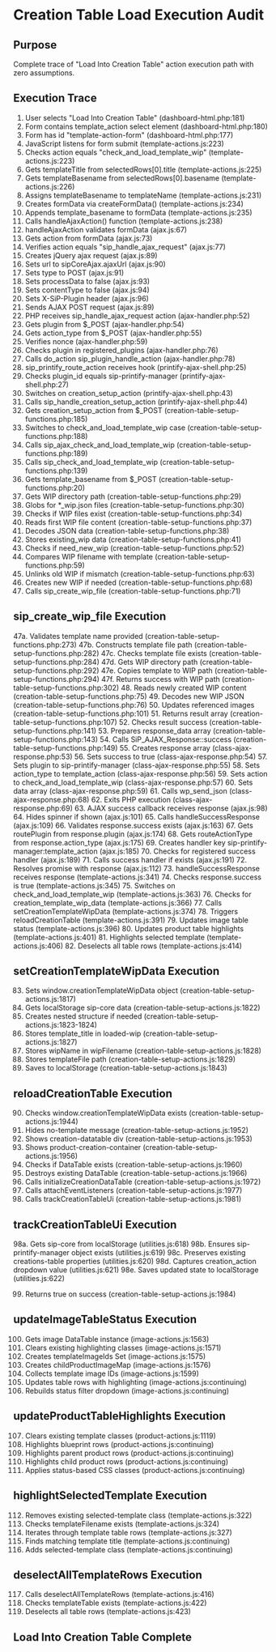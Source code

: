 # Creation Table Load Execution Audit

## Purpose
Complete trace of "Load Into Creation Table" action execution path with zero assumptions.

## Execution Trace

1. User selects "Load Into Creation Table" (dashboard-html.php:181)
2. Form contains template_action select element (dashboard-html.php:180)
3. Form has id "template-action-form" (dashboard-html.php:177)
4. JavaScript listens for form submit (template-actions.js:223)
5. Checks action equals "check_and_load_template_wip" (template-actions.js:223)
6. Gets templateTitle from selectedRows[0].title (template-actions.js:225)
7. Gets templateBasename from selectedRows[0].basename (template-actions.js:226)
8. Assigns templateBasename to templateName (template-actions.js:231)
9. Creates formData via createFormData() (template-actions.js:234)
10. Appends template_basename to formData (template-actions.js:235)
11. Calls handleAjaxAction() function (template-actions.js:238)
12. handleAjaxAction validates formData (ajax.js:67)
13. Gets action from formData (ajax.js:73)
14. Verifies action equals "sip_handle_ajax_request" (ajax.js:77)
15. Creates jQuery ajax request (ajax.js:89)
16. Sets url to sipCoreAjax.ajaxUrl (ajax.js:90)
17. Sets type to POST (ajax.js:91)
18. Sets processData to false (ajax.js:93)
19. Sets contentType to false (ajax.js:94)
20. Sets X-SiP-Plugin header (ajax.js:96)
21. Sends AJAX POST request (ajax.js:89)
22. PHP receives sip_handle_ajax_request action (ajax-handler.php:52)
23. Gets plugin from $_POST (ajax-handler.php:54)
24. Gets action_type from $_POST (ajax-handler.php:55)
25. Verifies nonce (ajax-handler.php:59)
26. Checks plugin in registered_plugins (ajax-handler.php:76)
27. Calls do_action sip_plugin_handle_action (ajax-handler.php:78)
28. sip_printify_route_action receives hook (printify-ajax-shell.php:25)
29. Checks plugin_id equals sip-printify-manager (printify-ajax-shell.php:27)
30. Switches on creation_setup_action (printify-ajax-shell.php:43)
31. Calls sip_handle_creation_setup_action (printify-ajax-shell.php:44)
32. Gets creation_setup_action from $_POST (creation-table-setup-functions.php:185)
33. Switches to check_and_load_template_wip case (creation-table-setup-functions.php:188)
34. Calls sip_ajax_check_and_load_template_wip (creation-table-setup-functions.php:189)
35. Calls sip_check_and_load_template_wip (creation-table-setup-functions.php:139)
36. Gets template_basename from $_POST (creation-table-setup-functions.php:20)
37. Gets WIP directory path (creation-table-setup-functions.php:29)
38. Globs for *_wip.json files (creation-table-setup-functions.php:30)
39. Checks if WIP files exist (creation-table-setup-functions.php:34)
40. Reads first WIP file content (creation-table-setup-functions.php:37)
41. Decodes JSON data (creation-table-setup-functions.php:38)
42. Stores existing_wip data (creation-table-setup-functions.php:41)
43. Checks if need_new_wip (creation-table-setup-functions.php:52)
44. Compares WIP filename with template (creation-table-setup-functions.php:59)
45. Unlinks old WIP if mismatch (creation-table-setup-functions.php:63)
46. Creates new WIP if needed (creation-table-setup-functions.php:68)
47. Calls sip_create_wip_file (creation-table-setup-functions.php:71)

## sip_create_wip_file Execution
47a. Validates template name provided (creation-table-setup-functions.php:273)
47b. Constructs template file path (creation-table-setup-functions.php:282)
47c. Checks template file exists (creation-table-setup-functions.php:284)
47d. Gets WIP directory path (creation-table-setup-functions.php:292)
47e. Copies template to WIP path (creation-table-setup-functions.php:294)
47f. Returns success with WIP path (creation-table-setup-functions.php:302)
48. Reads newly created WIP content (creation-table-setup-functions.php:75)
49. Decodes new WIP JSON (creation-table-setup-functions.php:76)
50. Updates referenced images (creation-table-setup-functions.php:101)
51. Returns result array (creation-table-setup-functions.php:107)
52. Checks result success (creation-table-setup-functions.php:141)
53. Prepares response_data array (creation-table-setup-functions.php:143)
54. Calls SiP_AJAX_Response::success (creation-table-setup-functions.php:149)
55. Creates response array (class-ajax-response.php:53)
56. Sets success to true (class-ajax-response.php:54)
57. Sets plugin to sip-printify-manager (class-ajax-response.php:55)
58. Sets action_type to template_action (class-ajax-response.php:56)
59. Sets action to check_and_load_template_wip (class-ajax-response.php:57)
60. Sets data array (class-ajax-response.php:59)
61. Calls wp_send_json (class-ajax-response.php:68)
62. Exits PHP execution (class-ajax-response.php:69)
63. AJAX success callback receives response (ajax.js:98)
64. Hides spinner if shown (ajax.js:101)
65. Calls handleSuccessResponse (ajax.js:109)
66. Validates response.success exists (ajax.js:163)
67. Gets routePlugin from response.plugin (ajax.js:174)
68. Gets routeActionType from response.action_type (ajax.js:175)
69. Creates handler key sip-printify-manager:template_action (ajax.js:185)
70. Checks for registered success handler (ajax.js:189)
71. Calls success handler if exists (ajax.js:191)
72. Resolves promise with response (ajax.js:112)
73. handleSuccessResponse receives response (template-actions.js:341)
74. Checks response.success is true (template-actions.js:345)
75. Switches on check_and_load_template_wip (template-actions.js:363)
76. Checks for creation_template_wip_data (template-actions.js:366)
77. Calls setCreationTemplateWipData (template-actions.js:374)
78. Triggers reloadCreationTable (template-actions.js:391)
79. Updates image table status (template-actions.js:396)
80. Updates product table highlights (template-actions.js:401)
81. Highlights selected template (template-actions.js:406)
82. Deselects all table rows (template-actions.js:414)

## setCreationTemplateWipData Execution
83. Sets window.creationTemplateWipData object (creation-table-setup-actions.js:1817)
84. Gets localStorage sip-core data (creation-table-setup-actions.js:1822)
85. Creates nested structure if needed (creation-table-setup-actions.js:1823-1824)
86. Stores template_title in loaded-wip (creation-table-setup-actions.js:1827)
87. Stores wipName in wipFilename (creation-table-setup-actions.js:1828)
88. Stores templateFile path (creation-table-setup-actions.js:1829)
89. Saves to localStorage (creation-table-setup-actions.js:1843)

## reloadCreationTable Execution
90. Checks window.creationTemplateWipData exists (creation-table-setup-actions.js:1944)
91. Hides no-template message (creation-table-setup-actions.js:1952)
92. Shows creation-datatable div (creation-table-setup-actions.js:1953)
93. Shows product-creation-container (creation-table-setup-actions.js:1956)
94. Checks if DataTable exists (creation-table-setup-actions.js:1960)
95. Destroys existing DataTable (creation-table-setup-actions.js:1966)
96. Calls initializeCreationDataTable (creation-table-setup-actions.js:1972)
97. Calls attachEventListeners (creation-table-setup-actions.js:1977)
98. Calls trackCreationTableUi (creation-table-setup-actions.js:1981)

## trackCreationTableUi Execution
98a. Gets sip-core from localStorage (utilities.js:618)
98b. Ensures sip-printify-manager object exists (utilities.js:619)
98c. Preserves existing creations-table properties (utilities.js:620)
98d. Captures creation_action dropdown value (utilities.js:621)
98e. Saves updated state to localStorage (utilities.js:622)

99. Returns true on success (creation-table-setup-actions.js:1984)

## updateImageTableStatus Execution
100. Gets image DataTable instance (image-actions.js:1563)
101. Clears existing highlighting classes (image-actions.js:1571)
102. Creates templateImageIds Set (image-actions.js:1575)
103. Creates childProductImageMap (image-actions.js:1576)
104. Collects template image IDs (image-actions.js:1599)
105. Updates table rows with highlighting (image-actions.js:continuing)
106. Rebuilds status filter dropdown (image-actions.js:continuing)

## updateProductTableHighlights Execution
107. Clears existing template classes (product-actions.js:1119)
108. Highlights blueprint rows (product-actions.js:continuing)
109. Highlights parent product rows (product-actions.js:continuing)
110. Highlights child product rows (product-actions.js:continuing)
111. Applies status-based CSS classes (product-actions.js:continuing)

## highlightSelectedTemplate Execution
112. Removes existing selected-template class (template-actions.js:322)
113. Checks templateFilename exists (template-actions.js:324)
114. Iterates through template table rows (template-actions.js:327)
115. Finds matching template title (template-actions.js:continuing)
116. Adds selected-template class (template-actions.js:continuing)

## deselectAllTemplateRows Execution
117. Calls deselectAllTemplateRows (template-actions.js:416)
118. Checks templateTable exists (template-actions.js:422)
119. Deselects all table rows (template-actions.js:423)

## Load Into Creation Table Complete